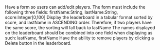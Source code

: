 Have a form so users can add/edit players. The form must include the following three fields: firstName:String, lastName:String, score:Integer[0,100]
Display the leaderboard in a tabular format sorted by score, and lastName in ASCENDING order. Therefore, if two players have the same score, the sorting will fall back to lastName
The names displayed on the leaderboard should be combined into one field when displaying as such: lastName, firstName
Have the ability to remove players by clicking a Delete button in the leaderboard.
